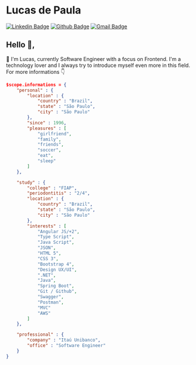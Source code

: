 # Lucas de Paula
[![Linkedin Badge](https://img.shields.io/badge/-LinkedIn-blue?style=flat-square&logo=Linkedin&logoColor=white&link=https://www.linkedin.com/in/lucascavalcantiads/)](https://www.linkedin.com/in/lucascavalcantiads/)
[![Github Badge](https://img.shields.io/badge/-Github-000?style=flat-square&logo=Github&logoColor=white&link=https://github.com/lucas-cavalcanti-ads)](https://github.com/lucas-cavalcanti-ads)
[![Gmail Badge](https://img.shields.io/badge/-Email-c14438?style=flat-square&logo=Gmail&logoColor=white&link=mailto:lucas.tnv27@gmail.com)](mailto:lucas.tnv27@gmail.com)
## Hello 👋, 

:small_orange_diamond: I'm Lucas, currently Software Engineer with a focus on Frontend. I'm a technology lover and I always try to introduce myself even more in this field. For more informations :point_down:

```json
$scope.informations = {
    "personal" : {
        "location" : {
            "country" : "Brazil",
            "state" : "São Paulo",
            "city" : "São Paulo"
        },
        "since" : 1996,
        "pleasures" : [
            "girlfriend",
            "family",
            "friends",
            "soccer",
            "eat",
            "sleep"
        ] 
    },

    "study" : {
        "college" : "FIAP",
        "periodontitis" : "2/4",
        "location" : {
            "country" : "Brazil",
            "state" : "São Paulo",
            "city" : "São Paulo"
        },
        "interests" : [
            "Angular JS/+2",
            "Type Script",
            "Java Script",
            "JSON",
            "HTML 5",
            "CSS 3",
            "Bootstrap 4",
            "Design UX/UI",
            ".NET",
            "Java",
            "Spring Boot",
            "Git / Github",
            "Swagger",
            "Postman",
            "MVC"
            "AWS"
        ]
    },

    "professional" : {
        "company" : "Itaú Unibanco",
        "office" : "Software Engineer"
    }
}
```

